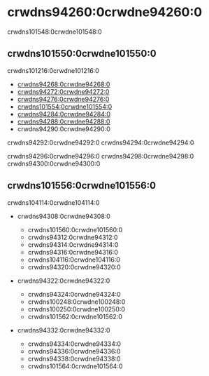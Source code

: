 # crwdns94260:0crwdne94260:0

<p class="description">crwdns101548:0crwdne101548:0</p>

## crwdns101550:0crwdne101550:0

crwdns101216:0crwdne101216:0

- [crwdns94268:0crwdne94268:0](crwdns94266:0crwdne94266:0)
- [crwdns94272:0crwdne94272:0](crwdns94270:0crwdne94270:0)
- [crwdns94276:0crwdne94276:0](crwdns94274:0crwdne94274:0)
- [crwdns101554:0crwdne101554:0](crwdns101552:0crwdne101552:0)
- [crwdns94284:0crwdne94284:0](crwdns94282:0crwdne94282:0)
- [crwdns94288:0crwdne94288:0](crwdns94286:0crwdne94286:0)
- crwdns94290:0crwdne94290:0

crwdns94292:0crwdne94292:0 crwdns94294:0crwdne94294:0

crwdns94296:0crwdne94296:0 crwdns94298:0crwdne94298:0 crwdns94300:0crwdne94300:0

## crwdns101556:0crwdne101556:0

crwdns104114:0crwdne104114:0

- crwdns94308:0crwdne94308:0
    
  - crwdns101560:0crwdne101560:0
  - crwdns94312:0crwdne94312:0
  - crwdns94314:0crwdne94314:0
  - crwdns94316:0crwdne94316:0
  - crwdns104116:0crwdne104116:0
  - crwdns94320:0crwdne94320:0
- crwdns94322:0crwdne94322:0
    
  - crwdns94324:0crwdne94324:0
  - crwdns100248:0crwdne100248:0
  - crwdns100250:0crwdne100250:0
  - crwdns101562:0crwdne101562:0
- crwdns94332:0crwdne94332:0
    
  - crwdns94334:0crwdne94334:0
  - crwdns94336:0crwdne94336:0
  - crwdns94338:0crwdne94338:0
  - crwdns101564:0crwdne101564:0